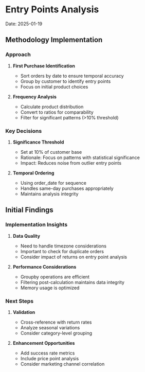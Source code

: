 # Entry Points Analysis
Date: 2025-01-19

## Methodology Implementation

### Approach
1. **First Purchase Identification**
   - Sort orders by date to ensure temporal accuracy
   - Group by customer to identify entry points
   - Focus on initial product choices

2. **Frequency Analysis**
   - Calculate product distribution
   - Convert to ratios for comparability
   - Filter for significant patterns (>10% threshold)

### Key Decisions
1. **Significance Threshold**
   - Set at 10% of customer base
   - Rationale: Focus on patterns with statistical significance
   - Impact: Reduces noise from outlier entry points

2. **Temporal Ordering**
   - Using order_date for sequence
   - Handles same-day purchases appropriately
   - Maintains analysis integrity

## Initial Findings

### Implementation Insights
1. **Data Quality**
   - Need to handle timezone considerations
   - Important to check for duplicate orders
   - Consider impact of returns on entry point analysis

2. **Performance Considerations**
   - Groupby operations are efficient
   - Filtering post-calculation maintains data integrity
   - Memory usage is optimized

### Next Steps
1. **Validation**
   - Cross-reference with return rates
   - Analyze seasonal variations
   - Consider category-level grouping

2. **Enhancement Opportunities**
   - Add success rate metrics
   - Include price point analysis
   - Consider marketing channel correlation